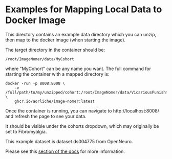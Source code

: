 # Examples for Mapping Local Data to Docker Image

This directory contains an example data directory which you can unzip, then map to the docker image (when starting the image).

The target directory in the container should be:

```
/root/ImageNomer/data/MyCohort
```

where "MyCohort" can be any name you want. The full command for starting the container with a mapped directory is:
   
```
docker -run -p 8008:8008 \
    -v /full/path/to/my/unzipped/cohort:/root/ImageNomer/data/VicariousPunishment \
    ghcr.io/aorliche/image-nomer:latest
```

Once the container is running, you can navigate to http://localhost:8008/ and refresh the page to see your data.

It should be visible under the cohorts dropdown, which may originally be set to Fibromyalgia.

This example dataset is dataset ds004775 from OpenNeuro.

Please see this [section of the docs](https://imagenomer.readthedocs.io/en/latest/#adding-your-own-data-to-docker-image) for more information.
